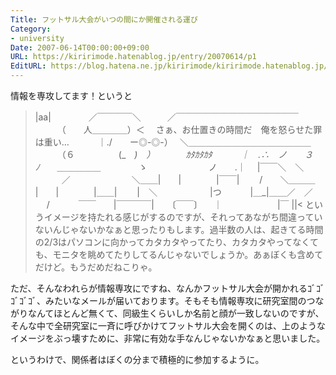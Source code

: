 ```yaml
---
Title: フットサル大会がいつの間にか開催される運び
Category:
- university
Date: 2007-06-14T00:00:00+09:00
URL: https://kiririmode.hatenablog.jp/entry/20070614/p1
EditURL: https://blog.hatena.ne.jp/kiririmode/kiririmode.hatenablog.jp/atom/entry/8454420450078217234
---
```



情報を専攻してます！というと
>|aa|
　　　　／￣￣￣￣＼　　　／￣￣￣￣￣￣￣￣￣￣￣￣￣￣
　　　（　　人＿＿＿＿）＜ 　さぁ、お仕置きの時間だ　俺を怒らせた罪は重い…
　　　｜./　　ー◎-◎-）　 ＼＿＿＿＿＿＿＿＿＿＿＿＿＿＿
　　　（６　　　　　(_　_)　）　　　　ｶﾀｶﾀｶﾀ
　　　｜　.∴　ノ　　３　ﾉ　　＿＿＿＿＿_
　　　　ゝ　　　　　　　ノ　　.｜　 |￣￣＼　＼
　　　／　　　　　　　＼＿＿|　　|　　　　|￣￣|
　　/　　＼＿＿＿　　　 　　|　　|　　　　|＿＿|
　　|　＼　　　　　　|つ　　　 |＿_|＿＿／　／
　 /　 　　￣￣　　|￣￣￣￣|　　〔￣￣〕
　｜　 　　　　　|￣
||<
というイメージを持たれる感じがするのですが、それってあながち間違っていないんじゃないかなぁと思ったりもします。過半数の人は、起きてる時間の2/3はパソコンに向かってカタカタやってたり、カタカタやってなくても、モニタを眺めてたりしてるんじゃないでしょうか。あぁぼくも含めてだけど。もうだめだねこりゃ。


ただ、そんなわれらが情報専攻にですね、なんかフットサル大会が開かれるｺﾞｺﾞｺﾞｺﾞｺﾞ、みたいなメールが届いております。そもそも情報専攻に研究室間のつながりなんてほとんど無くて、同級生くらいしか名前と顔が一致しないのですが、そんな中で全研究室に一斉に呼びかけてフットサル大会を開くのは、上のようなイメージをぶっ壊すために、非常に有効な手なんじゃないかなぁと思いました。


というわけで、関係者はぼくの分まで積極的に参加するように。
